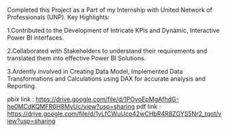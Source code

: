 Completed this Project as a Part of my Internship with United Network of Professionals (UNP).
Key Highlights:


1.Contributed to the Development of Intricate KPIs and Dynamic, Interactive Power BI interfaces.

2.Collaborated with Stakeholders to understand their requirements and translated them into effective Power BI Solutions. 

3.Ardently involved in Creating Data Model, Implemented Data Transformations and Calculations using DAX for accurate analysis and Reporting.

pbix link : https://drive.google.com/file/d/1POvoEpMgAfhdG-he0MCdKQMFR6H8MyUc/view?usp=sharing
pdf link  : https://drive.google.com/file/d/1yLfCWuUco42wCHbR4R8ZGYS5Nr2_tqot/view?usp=sharing
